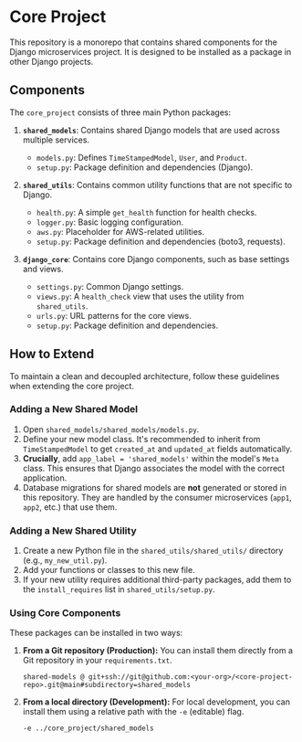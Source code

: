 # Core Project

This repository is a monorepo that contains shared components for the Django microservices project. It is designed to be installed as a package in other Django projects.

## Components

The `core_project` consists of three main Python packages:

1.  **`shared_models`**: Contains shared Django models that are used across multiple services.
    *   `models.py`: Defines `TimeStampedModel`, `User`, and `Product`.
    *   `setup.py`: Package definition and dependencies (Django).

2.  **`shared_utils`**: Contains common utility functions that are not specific to Django.
    *   `health.py`: A simple `get_health` function for health checks.
    *   `logger.py`: Basic logging configuration.
    *   `aws.py`: Placeholder for AWS-related utilities.
    *   `setup.py`: Package definition and dependencies (boto3, requests).

3.  **`django_core`**: Contains core Django components, such as base settings and views.
    *   `settings.py`: Common Django settings.
    *   `views.py`: A `health_check` view that uses the utility from `shared_utils`.
    *   `urls.py`: URL patterns for the core views.
    *   `setup.py`: Package definition and dependencies.

## How to Extend

To maintain a clean and decoupled architecture, follow these guidelines when extending the core project.

### Adding a New Shared Model

1.  Open `shared_models/shared_models/models.py`.
2.  Define your new model class. It's recommended to inherit from `TimeStampedModel` to get `created_at` and `updated_at` fields automatically.
3.  **Crucially**, add `app_label = 'shared_models'` within the model's `Meta` class. This ensures that Django associates the model with the correct application.
4.  Database migrations for shared models are **not** generated or stored in this repository. They are handled by the consumer microservices (`app1`, `app2`, etc.) that use them.

### Adding a New Shared Utility

1.  Create a new Python file in the `shared_utils/shared_utils/` directory (e.g., `my_new_util.py`).
2.  Add your functions or classes to this new file.
3.  If your new utility requires additional third-party packages, add them to the `install_requires` list in `shared_utils/setup.py`.

### Using Core Components

These packages can be installed in two ways:

1.  **From a Git repository (Production):**
    You can install them directly from a Git repository in your `requirements.txt`.
    ```
    shared-models @ git+ssh://git@github.com:<your-org>/<core-project-repo>.git@main#subdirectory=shared_models
    ```

2.  **From a local directory (Development):**
    For local development, you can install them using a relative path with the `-e` (editable) flag.
    ```
    -e ../core_project/shared_models
    ```